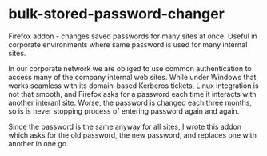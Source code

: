 bulk-stored-password-changer
============================

Firefox addon - changes saved passwords for many sites at once. Useful in
corporate environments where same password is used for many internal sites.

In our corporate network we are obliged to use common authentication to access
many of the company internal web sites. While under Windows that works seamless
with its domain-based Kerberos tickets, Linux integration is not that smooth,
and Firefox asks for a password each time it interacts with another interanl
site. Worse, the password is changed each three months, so is is never stopping
process of entering password again and again.

Since the password is the same anyway for all sites, I wrote this addon which
asks for the old password, the new password, and replaces one with another in
one go.
